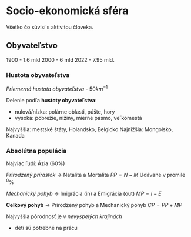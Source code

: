 # Socio-ekonomická sféra
Všetko čo súvisí s aktivitou človeka.

## Obyvateľstvo
1900 - 1.6 mld
2000 - 6 mld
2022 - 7.95 mld.

### Hustota obyvateľstva
*Priemerná hustota obyvateľstva* - $50km^{-1}$

Delenie podľa **hustoty obyvateľstva**:
- nulová/nízka: polárne oblasti, púšte, hory
- vysoká: pobrežie, nížiny, mierne pásmo, veľkomestá

Najvyššia: mestské štáty, Holandsko, Belgicko
Najnižšia: Mongolsko, Kanada

### Absolútna populácia
Najviac ľudí: Ázia (60%)

*Prirodzený prírastok* -> Natalita a Mortalita
$PP = N - M$
Udávané v promile $^{0}\%$

*Mechanický pohyb* -> Imigrácia (in) a Emigrácia (out)
$MP = I - E$

**Celkový pohyb** -> Prirodzený pohyb a Mechanický pohyb
$CP = PP + MP$

Najvyššia pôrodnosť je v *nevyspelých krajinách*
- detí sú potrebné na prácu